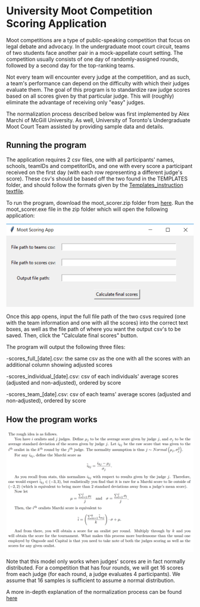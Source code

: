 # University Moot Competition Scoring Application
Moot competitions are a type of public-speaking competition that focus on legal debate and advocacy. In the undergraduate moot court circuit,
teams of two students face another pair in a mock-appellate court setting. The competition usually consists of one day of randomly-assigned
rounds, followed by a second day for the top-ranking teams.

Not every team will encounter every judge at the competition, and as such, a team's performance can depend on the difficulty with which
their judges evaluate them. The goal of this program is to standardize raw judge scores based on all scores given by that particular judge.
This will (roughly) eliminate the advantage of receiving only "easy" judges.

The normalization process described below was first implemented by Alex Marchi of McGill University.
As well, University of Toronto's Undergraduate Moot Court Team assisted by providing sample data and details.

## Running the program
The application requires 2 csv files, one with all participants' names, schools, teamIDs and competitorIDs,
and one with every score a participant received on the first day (with each row representing a different judge's score).
These csv's should be based off the two found in the TEMPLATES folder, and should follow the formats given by the [Templates_instruction textfile](https://github.com/cclin130/moot_scoring_app/blob/master/TEMPLATES/Template_instructions.txt).

To run the program, download the moot_scorer.zip folder from [here](https://drive.google.com/file/d/1BVVbFuVo_kIeYv74c4RozrIFh8VN0Nh3/view?usp=sharing).
Run the moot_scorer.exe file in the zip folder which will open the following application:

![alt text](https://github.com/cclin130/moot_scoring_app/blob/master/app_screenshot.png)

Once this app opens, input the full file path of the two csvs required (one with the team information and one with all the scores)
into the correct text boxes, as well as the file path of where you want the output csv's to be saved. Then, click the "Calculate final scores"
button.

The program will output the following three files:

-scores_full_[date].csv: the same csv as the one with all the scores with an additional column showing adjusted scores

-scores_individual_[date].csv: csv of each individuals' average scores (adjusted and non-adjusted), ordered by score

-scores_team_[date].csv: csv of each teams' average scores (adjusted and non-adjusted), ordered by score

## How the program works

![alt text](https://github.com/cclin130/moot_scoring_app/blob/master/program_overview.png)

Note that this model only works when judges' scores are in fact normally distributed.
For a competition that has four rounds, we will get 16 scores from each judge (for each round, a judge evaluates 4 participants).
We assume that 16 samples is sufficient to assume a normal distribution.

A more in-depth explanation of the normalization process can be found [here](https://github.com/cclin130/moot_scoring_app/blob/master/UofT_data/StatisticalCorrection.pdf)